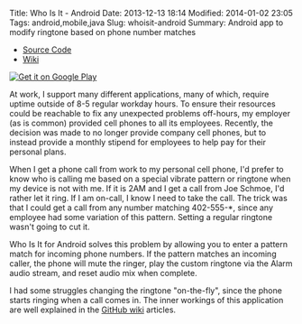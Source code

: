 Title: Who Is It - Android
Date: 2013-12-13 18:14
Modified: 2014-01-02 23:05
Tags: android,mobile,java
Slug: whoisit-android
Summary: Android app to modify ringtone based on phone number matches

* [Source Code](https://github.com/mitch-b/whoisit-android)
* [Wiki](https://github.com/mitch-b/whoisit-android)

[![Get it on Google Play]({filename}/images/en_generic_rgb_wo_60.png)](https://play.google.com/store/apps/details?id=com.mitchbarry.android.whoisit)

At work, I support many different applications, many of which, require uptime outside of 8-5 regular workday hours. To ensure their resources could be reachable to fix any unexpected problems off-hours, my employer (as is common) provided cell phones to all its employees. Recently, the decision was made to no longer provide company cell phones, but to instead provide a monthly stipend for employees to help pay for their personal plans.

When I get a phone call from work to my personal cell phone, I'd prefer to know who is calling me based on a special vibrate pattern or ringtone when my device is not with me. If it is 2AM and I get a call from Joe Schmoe, I'd rather let it ring. If I am on-call, I know I need to take the call. The trick was that I could get a call from any number matching 402-555-*, since any employee had some variation of this pattern. Setting a regular ringtone wasn't going to cut it.

Who Is It for Android solves this problem by allowing you to enter a pattern match for incoming phone numbers. If the pattern matches an incoming caller, the phone will mute the ringer, play the custom ringtone via the Alarm audio stream, and reset audio mix when complete.

I had some struggles changing the ringtone "on-the-fly", since the phone starts ringing when a call comes in. The inner workings of this application are well explained in the [GitHub wiki](https://github.com/mitch-b/whoisit-android/wiki) articles.
